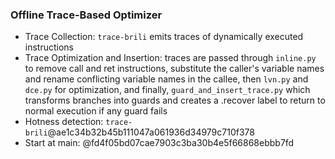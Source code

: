 ### Offline Trace-Based Optimizer

* Trace Collection: `trace-brili` emits traces of dynamically executed instructions
* Trace Optimization and Insertion: traces are passed through `inline.py` to remove call and ret instructions, substitute the caller's variable names and rename conflicting variable names in the callee, then `lvn.py` and `dce.py` for optimization, and finally, `guard_and_insert_trace.py` which transforms branches into guards and creates a .recover label to return to normal execution if any guard fails
* Hotness detection: `trace-brili`@ae1c34b32b45b111047a061936d34979c710f378
* Start at main: @fd4f05bd07cae7903c3ba30b4e5f66868ebbb7fd
